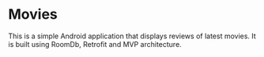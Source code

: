 # Movies
This is a simple Android application that displays reviews of latest movies. It is built using RoomDb, Retrofit and MVP architecture.
